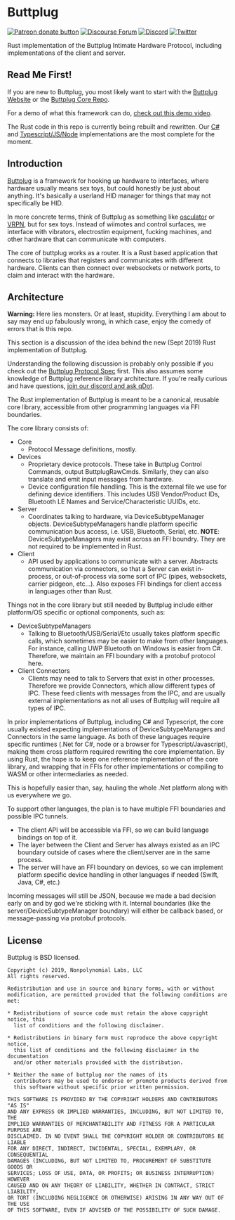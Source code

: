 # Buttplug

[![Patreon donate button](https://img.shields.io/badge/patreon-donate-yellow.svg)](https://www.patreon.com/qdot)
[![Discourse Forum](https://img.shields.io/badge/discourse-forum-blue.svg)](https://metafetish.club)
[![Discord](https://img.shields.io/discord/353303527587708932.svg?logo=discord)](https://discord.buttplug.io)
[![Twitter](https://img.shields.io/twitter/follow/buttplugio.svg?style=social&logo=twitter)](https://twitter.com/buttplugio)

Rust implementation of the Buttplug Intimate Hardware Protocol,
including implementations of the client and server.

## Read Me First!

If you are new to Buttplug, you most likely want to start with the
[Buttplug Website](https://buttplug.io) or the [Buttplug Core
Repo](https://github.com/buttplugio/buttplug).

For a demo of what this framework can do, [check out this demo
video](https://www.youtube.com/watch?v=RXD76g5fias).

The Rust code in this repo is currently being rebuilt and rewritten.
Our [C#](https://github.com/metafetish/buttplug-csharp) and
[Typescript/JS/Node](https://github.com/metafetish/buttplug-js)
implementations are the most complete for the moment.

## Introduction

[Buttplug](https://buttplug.io) is a framework for hooking up hardware
to interfaces, where hardware usually means sex toys, but could
honestly be just about anything. It's basically a userland HID manager
for things that may not specifically be HID.

In more concrete terms, think of Buttplug as something like
[osculator](http://www.osculator.net/) or [VRPN](http://vrpn.org), but
for sex toys. Instead of wiimotes and control surfaces, we interface
with vibrators, electrostim equipment, fucking machines, and other
hardware that can communicate with computers.

The core of buttplug works as a router. It is a Rust based application
that connects to libraries that registers and communicates with
different hardware. Clients can then connect over websockets or
network ports, to claim and interact with the hardware.

## Architecture

**Warning:** Here lies monsters. Or at least, stupidity. Everything I
am about to say may end up fabulously wrong, in which case, enjoy the
comedy of errors that is this repo.

This section is a discussion of the idea behind the new (Sept 2019)
Rust implementation of Buttplug.

Understanding the following discussion is probably only possible if
you check out the [Buttplug Protocol
Spec](https://buttplug-spec.docs.buttplug.io) first. This also assumes
some knowledge of Buttplug reference library architecture. If you're
really curious and have questions, [join our discord and ask
qDot](https://discord.buttplug.io).

The Rust implementation of Buttplug is meant to be a canonical,
reusable core library, accessible from other programming languages via
FFI boundaries.

The core library consists of:

- Core
  - Protocol Message definitions, mostly.
- Devices
  - Proprietary device protocols. These take in Buttplug Control
    Commands, output ButtplugRawCmds. Similarly, they can also
    translate and emit input messages from hardware.
  - Device configuration file handling. This is the external file we
    use for defining device identifiers. This includes USB
    Vendor/Product IDs, Bluetooth LE Names and Service/Characteristic
    UUIDs, etc.
- Server
  - Coordinates talking to hardware, via DeviceSubtypeManager objects.
    DeviceSubtypeManagers handle platform specific communication bus
    access, i.e. USB, Bluetooth, Serial, etc. **NOTE**:
    DeviceSubtypeManagers may exist across an FFI boundry. They are
    not required to be implemented in Rust.
- Client
  - API used by applications to communicate with a server. Abstracts
    communication via connectors, so that a Server can exist
    in-process, or out-of-process via some sort of IPC (pipes,
    websockets, carrier pidgeon, etc...). Also exposes FFI bindings
    for client access in languages other than Rust.
    
Things not in the core library but still needed by Buttplug include
either platform/OS specific or optional components, such as:

- DeviceSubtypeManagers
  - Talking to Bluetooth/USB/Serial/Etc usually takes platform
    specific calls, which sometimes may be easier to make from other
    languages. For instance, calling UWP Bluetooth on Windows is
    easier from C#. Therefore, we maintain an FFI boundary with a
    protobuf protocol here.
- Client Connectors
  - Clients may need to talk to Servers that exist in other processes.
    Therefore we provide Connectors, which allow different types of
    IPC. These feed clients with messages from the IPC, and are
    usually external implementations as not all uses of Buttplug will
    require all types of IPC.
    
In prior implementations of Buttplug, including C# and Typescript, the
core usually existed expecting implementations of
DeviceSubtypeManagers and Connectors in the same language. As both of
these languages require specific runtimes (.Net for C#, node or a
browser for Typescript/Javascript), making them cross platform
required rewriting the core implementation. By using Rust, the hope is
to keep one reference implementation of the core library, and wrapping
that in FFIs for other implementations or compiling to WASM or other
intermediaries as needed. 

This is hopefully easier than, say, hauling the whole .Net platform
along with us everywhere we go.

To support other languages, the plan is to have multiple FFI
boundaries and possible IPC tunnels.

- The client API will be accessible via FFI, so we can build language
  bindings on top of it.
- The layer between the Client and Server has always existed as an IPC
  boundary outside of cases where the client/server are in the same
  process.
- The server will have an FFI boundary on devices, so we can implement
  platform specific device handling in other languages if needed
  (Swift, Java, C#, etc.)
  
Incoming messages will still be JSON, because we made a bad decision
early on and by god we're sticking with it. Internal boundaries (like
the server/DeviceSubtypeManager boundary) will either be callback
based, or message-passing via protobuf protocols.

## License

Buttplug is BSD licensed.

    Copyright (c) 2019, Nonpolynomial Labs, LLC
    All rights reserved.
    
    Redistribution and use in source and binary forms, with or without
    modification, are permitted provided that the following conditions are met:
    
    * Redistributions of source code must retain the above copyright notice, this
      list of conditions and the following disclaimer.
    
    * Redistributions in binary form must reproduce the above copyright notice,
      this list of conditions and the following disclaimer in the documentation
      and/or other materials provided with the distribution.
    
    * Neither the name of buttplug nor the names of its
      contributors may be used to endorse or promote products derived from
      this software without specific prior written permission.
    
    THIS SOFTWARE IS PROVIDED BY THE COPYRIGHT HOLDERS AND CONTRIBUTORS "AS IS"
    AND ANY EXPRESS OR IMPLIED WARRANTIES, INCLUDING, BUT NOT LIMITED TO, THE
    IMPLIED WARRANTIES OF MERCHANTABILITY AND FITNESS FOR A PARTICULAR PURPOSE ARE
    DISCLAIMED. IN NO EVENT SHALL THE COPYRIGHT HOLDER OR CONTRIBUTORS BE LIABLE
    FOR ANY DIRECT, INDIRECT, INCIDENTAL, SPECIAL, EXEMPLARY, OR CONSEQUENTIAL
    DAMAGES (INCLUDING, BUT NOT LIMITED TO, PROCUREMENT OF SUBSTITUTE GOODS OR
    SERVICES; LOSS OF USE, DATA, OR PROFITS; OR BUSINESS INTERRUPTION) HOWEVER
    CAUSED AND ON ANY THEORY OF LIABILITY, WHETHER IN CONTRACT, STRICT LIABILITY,
    OR TORT (INCLUDING NEGLIGENCE OR OTHERWISE) ARISING IN ANY WAY OUT OF THE USE
    OF THIS SOFTWARE, EVEN IF ADVISED OF THE POSSIBILITY OF SUCH DAMAGE.
